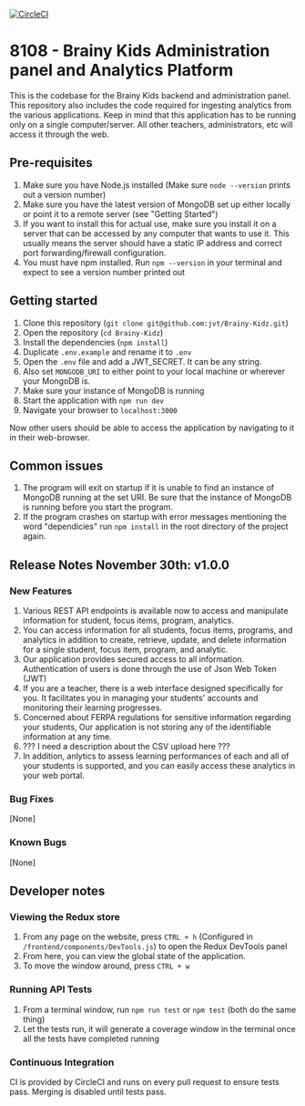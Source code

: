 [![CircleCI](https://circleci.com/gh/jvt/Brainy-Kids.svg?style=svg)](https://circleci.com/gh/jvt/Brainy-Kids)

# 8108 - Brainy Kids Administration panel and Analytics Platform

This is the codebase for the Brainy Kids backend and administration panel. This repository also includes the code required for ingesting analytics from the various applications. Keep in mind that this application has to be running only on a single computer/server. All other teachers, administrators, etc will access it through the web.

## Pre-requisites

1.  Make sure you have Node.js installed (Make sure `node --version` prints out a version number)
2.  Make sure you have the latest version of MongoDB set up either locally or point it to a remote server (see "Getting Started")
3.  If you want to install this for actual use, make sure you install it on a server that can be accessed by any computer that wants to use it. This usually means the server should have a static IP address and correct port forwarding/firewall configuration.
4. You must have npm installed. Run `npm --version` in your terminal and expect to see a version number printed out

## Getting started

1.  Clone this repository (`git clone git@github.com:jvt/Brainy-Kidz.git`)
2.  Open the repository (`cd Brainy-Kidz`)
3.  Install the dependencies (`npm install`)
4.  Duplicate `.env.example` and rename it to `.env`
5.  Open the `.env` file and add a JWT_SECRET. It can be any string.
6.  Also set `MONGODB_URI` to either point to your local machine or wherever your MongoDB is.
7.  Make sure your instance of MongoDB is running
8.  Start the application with `npm run dev`
9.  Navigate your browser to `localhost:3000`

Now other users should be able to access the application by navigating to it in their web-browser.

## Common issues

1. The program will exit on startup if it is unable to find an instance of MongoDB running at the set URI. Be sure that the instance of MongoDB is running before you start the program.
2. If the program crashes on startup with error messages mentioning the word "dependicies" run `npm install` in the root directory of the project again.

## Release Notes November 30th: v1.0.0
### New Features
1. Various REST API endpoints is available now to access and manipulate information for student, focus items, program, analytics. 
2. You can access information for all students, focus items, programs, and analytics in addition to create, retrieve, update, and delete information for a single student, focus item, program, and analytic. 
3. Our application provides secured access to all information. Authentication of users is done through the use of Json Web Token (JWT)
4. If you are a teacher, there is a web interface designed specifically for you. It facilitates you in managing your students' accounts and monitoring their learning progresses.
5. Concerned about FERPA regulations for sensitive information regarding your students, Our application is not storing any of the identifiable information at any time.
6. ??? I need a description about the CSV upload here ???
7. In addition, anlytics to assess learning performances of each and all of your students is supported, and you can easily access these analytics in your web portal.

### Bug Fixes  
[None]

### Known Bugs
[None]
## Developer notes

### Viewing the Redux store

1.  From any page on the website, press `CTRL + h` (Configured in `/frontend/components/DevTools.js`) to open the Redux DevTools panel
2.  From here, you can view the global state of the application.
3.  To move the window around, press `CTRL + w`

### Running API Tests

1.  From a terminal window, run `npm run test` or `npm test` (both do the same thing)
2.  Let the tests run, it will generate a coverage window in the terminal once all the tests have completed running

### Continuous Integration

CI is provided by CircleCI and runs on every pull request to ensure tests pass. Merging is disabled until tests pass.
